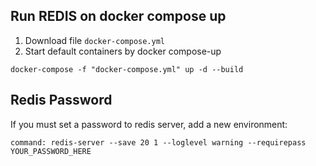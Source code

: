 ## Run REDIS on docker compose up

1. Download file `docker-compose.yml`
2. Start default containers by docker compose-up
```
docker-compose -f "docker-compose.yml" up -d --build
```

## Redis Password

If you must set a password to redis server, add a new environment:
```
command: redis-server --save 20 1 --loglevel warning --requirepass YOUR_PASSWORD_HERE
```